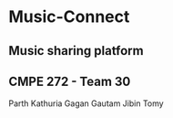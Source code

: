 Music-Connect
=============

Music sharing platform
----------------------

CMPE 272 - Team 30
------------------

Parth Kathuria
Gagan Gautam
Jibin Tomy
